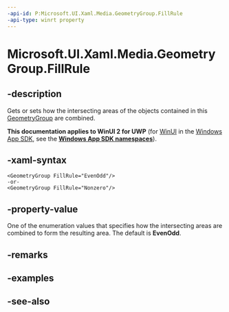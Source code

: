 ```yaml
---
-api-id: P:Microsoft.UI.Xaml.Media.GeometryGroup.FillRule
-api-type: winrt property
---
```


<!-- Property syntax
public Windows.UI.Xaml.Media.FillRule FillRule { get;  set; }
-->

# Microsoft.UI.Xaml.Media.GeometryGroup.FillRule

## -description
Gets or sets how the intersecting areas of the objects contained in this [GeometryGroup](geometrygroup.md) are combined.

**This documentation applies to WinUI 2 for UWP** (for [WinUI](/windows/apps/winui/winui3/) in the [Windows App SDK](/windows/apps/windows-app-sdk/), see the **[Windows App SDK namespaces](/windows/windows-app-sdk/api/winrt/)**).

## -xaml-syntax
```xaml
<GeometryGroup FillRule="EvenOdd"/>
-or-
<GeometryGroup FillRule="Nonzero"/>
```


## -property-value
One of the enumeration values that specifies how the intersecting areas are combined to form the resulting area. The default is **EvenOdd**.

## -remarks

## -examples

## -see-also
